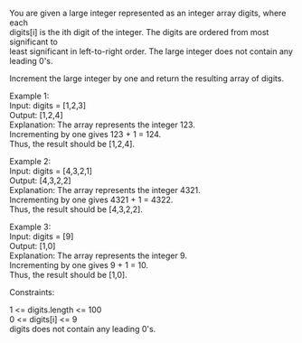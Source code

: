 You are given a large integer represented as an integer array digits, where each \
digits[i] is the ith digit of the integer. The digits are ordered from most significant to \
least significant in left-to-right order. The large integer does not contain any leading 0's.

Increment the large integer by one and return the resulting array of digits.


Example 1: \
Input: digits = [1,2,3] \
Output: [1,2,4] \
Explanation: The array represents the integer 123. \
Incrementing by one gives 123 + 1 = 124. \
Thus, the result should be [1,2,4]. 


Example 2: \
Input: digits = [4,3,2,1] \
Output: [4,3,2,2] \
Explanation: The array represents the integer 4321. \
Incrementing by one gives 4321 + 1 = 4322. \
Thus, the result should be [4,3,2,2].


Example 3: \
Input: digits = [9] \
Output: [1,0] \
Explanation: The array represents the integer 9. \
Incrementing by one gives 9 + 1 = 10. \
Thus, the result should be [1,0].
 

Constraints:

1 <= digits.length <= 100 \
0 <= digits[i] <= 9 \
digits does not contain any leading 0's.
